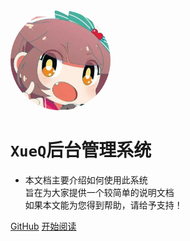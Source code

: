 <img width="160px" style="border-radius: 50%" bor src="style/head_portrait.jpg">

# **`XueQ`后台管理系统**

- 本文档主要介绍如何使用此系统<br>旨在为大家提供一个较简单的说明文档<br>如果本文能为您得到帮助，请给予支持！



[GitHub](https://gitee.com/lanhe1324/xueq)
[开始阅读](?id=项目结构)

